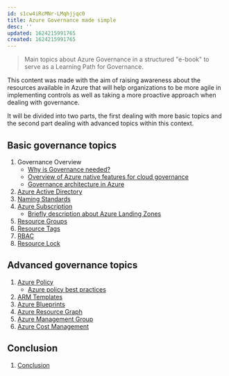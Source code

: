```yaml
---
id: s1cw4iRcMNr-LMqhjjqc0
title: Azure Governance made simple
desc: ''
updated: 1624215991765
created: 1624215991765
---
```


>Main topics about Azure Governance in a structured "e-book" to serve as a Learning Path for Governance.

This content was made with the aim of raising awareness about the resources available in Azure that will help organizations to be more agile in implementing controls as well as taking a more proactive approach when dealing with governance.

It will be divided into two parts, the first dealing with more basic topics and the second part dealing with advanced topics within this context.

## Basic governance topics

1. Governance Overview
   - [Why is Governance needed?](governance-needed.md)
   - [Overview of Azure native features for cloud governance](overview-native-features.md)
   - [Governance architecture in Azure](governance-architecture.md)
2. [Azure Active Directory](aad.md)
3. [Naming Standards](naming.md)
4. [Azure Subscription](subscription.md)
   - [Briefly description about Azure Landing Zones](subscription.md#briefly-description-about-azure-landing-zones)
5. [Resource Groups](resource-groups.md)
6. [Resource Tags](resource-tags.md)
7. [RBAC](rbac.md)
8. [Resource Lock](resource-lock.md)

## Advanced governance topics

1. [Azure Policy](policy.md)
   - [Azure policy best practices](policy-best-practices.md)
2. [ARM Templates](arm.md)
3. [Azure Blueprints](blueprints.md)
4. [Azure Resource Graph](resource-graph.md)
5. [Azure Management Group](management-group.md)
6. [Azure Cost Management](cost-management.md)

## Conclusion

1. [Conclusion](conclusion.md)
